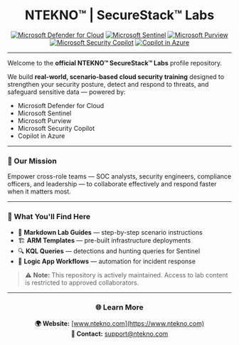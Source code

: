 <div align="center">

# NTEKNO™ | SecureStack™ Labs

[![Microsoft Defender for Cloud](https://img.shields.io/badge/Microsoft%20Defender%20for%20Cloud-0078D4?style=for-the-badge&logo=microsoftazure&logoColor=white)](#)
[![Microsoft Sentinel](https://img.shields.io/badge/Microsoft%20Sentinel-008272?style=for-the-badge&logo=microsoftazure&logoColor=white)](#)
[![Microsoft Purview](https://img.shields.io/badge/Microsoft%20Purview-512BD4?style=for-the-badge&logo=microsoft&logoColor=white)](#)
[![Microsoft Security Copilot](https://img.shields.io/badge/Microsoft%20Security%20Copilot-107C10?style=for-the-badge&logo=githubcopilot&logoColor=white)](#)
[![Copilot in Azure](https://img.shields.io/badge/Copilot%20in%20Azure-0063B1?style=for-the-badge&logo=microsoftazure&logoColor=white)](#)

</div>

---

Welcome to the **official NTEKNO™ SecureStack™ Labs** profile repository.  

We build **real-world, scenario-based cloud security training** designed to strengthen your security posture, detect and respond to threats, and safeguard sensitive data — powered by:  

- Microsoft Defender for Cloud  
- Microsoft Sentinel  
- Microsoft Purview  
- Microsoft Security Copilot
- Copilot in Azure  

---

### 🔑 Our Mission  
Empower cross-role teams — SOC analysts, security engineers, compliance officers, and leadership — to collaborate effectively and respond faster when it matters most.  

---

### 📂 What You'll Find Here  

- 📄 **Markdown Lab Guides** — step-by-step scenario instructions  
- 🏗 **ARM Templates** — pre-built infrastructure deployments  
- 🔍 **KQL Queries** — detections and hunting queries for Sentinel  
- 🔄 **Logic App Workflows** — automation for incident response  

> ⚠️ **Note:** This repository is actively maintained. Access to lab content is restricted to approved collaborators.  

---

<div align="center">

### 🌐 Learn More  

**🌍 Website:** [www.ntekno.com](https://www.ntekno.com)  
**📧 Contact:** [support@ntekno.com](mailto:support@ntekno.com)  

</div>


